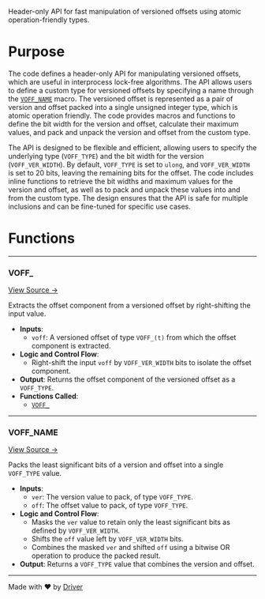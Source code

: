 <!--------------------------------------------------------------------------------->
<!-- IMPORTANT: This file is auto-generated by Driver (https://driver.ai). -------->
<!-- Manual edits may be overwritten on future commits. --------------------------->
<!--------------------------------------------------------------------------------->

Header-only API for fast manipulation of versioned offsets using atomic operation-friendly types.

# Purpose
The code defines a header-only API for manipulating versioned offsets, which are useful in interprocess lock-free algorithms. The API allows users to define a custom type for versioned offsets by specifying a name through the [`VOFF_NAME`](<#voff_name>) macro. The versioned offset is represented as a pair of version and offset packed into a single unsigned integer type, which is atomic operation friendly. The code provides macros and functions to define the bit width for the version and offset, calculate their maximum values, and pack and unpack the version and offset from the custom type.

The API is designed to be flexible and efficient, allowing users to specify the underlying type (`VOFF_TYPE`) and the bit width for the version (`VOFF_VER_WIDTH`). By default, `VOFF_TYPE` is set to `ulong`, and `VOFF_VER_WIDTH` is set to 20 bits, leaving the remaining bits for the offset. The code includes inline functions to retrieve the bit widths and maximum values for the version and offset, as well as to pack and unpack these values into and from the custom type. The design ensures that the API is safe for multiple inclusions and can be fine-tuned for specific use cases.
# Functions

---
### VOFF\_<!-- {{#callable:VOFF_}} -->
[View Source →](<../../../../../src/util/tmpl/fd_voff.c#L72>)

Extracts the offset component from a versioned offset by right-shifting the input value.
- **Inputs**:
    - ``voff``: A versioned offset of type `VOFF_(t)` from which the offset component is extracted.
- **Logic and Control Flow**:
    - Right-shift the input `voff` by `VOFF_VER_WIDTH` bits to isolate the offset component.
- **Output**: Returns the offset component of the versioned offset as a `VOFF_TYPE`.
- **Functions Called**:
    - [`VOFF_`](<#voff_>)


---
### VOFF\_NAME<!-- {{#callable:VOFF_NAME}} -->
[View Source →](<../../../../../src/util/tmpl/fd_voff.c#L65>)

Packs the least significant bits of a version and offset into a single `VOFF_TYPE` value.
- **Inputs**:
    - `ver`: The version value to pack, of type `VOFF_TYPE`.
    - `off`: The offset value to pack, of type `VOFF_TYPE`.
- **Logic and Control Flow**:
    - Masks the `ver` value to retain only the least significant bits as defined by `VOFF_VER_WIDTH`.
    - Shifts the `off` value left by `VOFF_VER_WIDTH` bits.
    - Combines the masked `ver` and shifted `off` using a bitwise OR operation to produce the packed result.
- **Output**: Returns a `VOFF_TYPE` value that combines the version and offset.



---
Made with ❤️ by [Driver](https://www.driver.ai/)